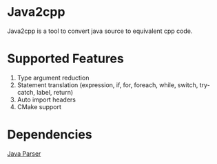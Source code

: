 # Java2cpp

Java2cpp is a tool to convert java source to equivalent cpp code.

# Supported Features
1. Type argument reduction <br/>
2. Statement translation (expression, if, for, foreach, while, switch, try-catch, label, return)
3. Auto import headers
4. CMake support

# Dependencies
[Java Parser](https://github.com/javaparser/javaparser)

